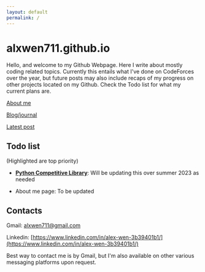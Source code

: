 ```yaml
---
layout: default
permalink: /
---
```



# alxwen711.github.io
Hello, and welcome to my Github Webpage. Here I write about mostly coding related topics. Currently this entails what I've done on CodeForces over the year, but future posts may also include recaps of my progress on other projects located on my Github. Check the Todo list for what my current plans are.


[About me](https://alxwen711.github.io/about)

[Blog/journal](https://alxwen711.github.io/blog)

[Latest post](https://alxwen711.github.io/blog/Apr23)

## Todo list
(Highlighted are top priority)

- [**Python Competitive Library**](https://github.com/alxwen711/py-competitive-library): Will be updating this over summer 2023 as needed
<!--
- [Bidding Java game](https://github.com/alxwen711/biddingGame): This is mainly to house an AI I am making for this on the Hackerrank problem, still heavily WIP -->

- About me page: To be updated


## Contacts

Gmail: alxwen711@gmail.com

Linkedin: [https://www.linkedin.com/in/alex-wen-3b39401b1/](https://www.linkedin.com/in/alex-wen-3b39401b1/)

Best way to contact me is by Gmail, but I'm also available 
on other various messaging platforms upon request.


